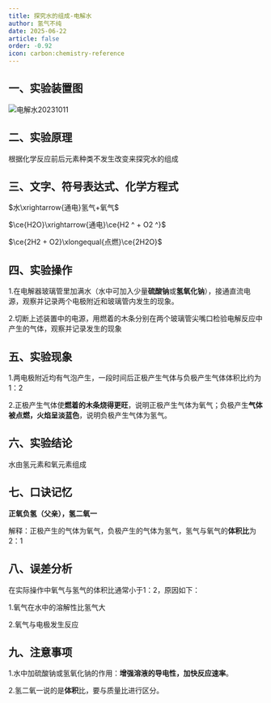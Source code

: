 ```yaml
---
title: 探究水的组成-电解水
author: 氢气不纯
date: 2025-06-22
article: false
order: -0.92
icon: carbon:chemistry-reference
---
```


## 一、实验装置图

![电解水20231011](https://img.edaychem.cn//img/%E7%94%B5%E8%A7%A3%E6%B0%B420231011.png)​

## 二、实验原理	

根据化学反应前后元素种类不发生改变来探究水的组成

## 三、文字、符号表达式、化学方程式

$水\xrightarrow{通电}氢气+氧气$

$\ce{H2O}\xrightarrow{通电}\ce{H2 ^ + O2 ^}$

$\ce{2H2 + O2}\xlongequal{点燃}\ce{2H2O}$

## 四、实验操作

1.在电解器玻璃管里加满水（水中可加入少量**硫酸钠**或**氢氧化钠**），接通直流电源，观察并记录两个电极附近和玻璃管内发生的现象。

2.切断上述装置中的电源，用燃着的木条分别在两个玻璃管尖嘴口检验电解反应中产生的气体，观察并记录发生的现象

## 五、实验现象

1.两电极附近均有气泡产生，一段时间后正极产生气体与负极产生气体体积比约为1：2

2.正极产生气体使**燃着的木条烧得更旺**，说明正极产生气体为氧气；负极产生**气体被点燃，火焰呈淡蓝色**，说明负极产生气体为氢气。

## 六、实验结论	

水由氢元素和氧元素组成

## 七、口诀记忆

**正氧负氢（父亲），氢二氧一**

解释：正极产生的气体为氧气，负极产生的气体为氢气，氢气与氧气的**体积比**为2：1

## 八、误差分析

在实际操作中氧气与氢气的体积比通常小于1：2，原因如下：

1.氧气在水中的溶解性比氢气大

2.氧气与电极发生反应

## 九、注意事项	

1.水中加硫酸钠或氢氧化钠的作用：**增强溶液的导电性，加快反应速率**。

2.氢二氧一说的是**体积**比，要与质量比进行区分。
